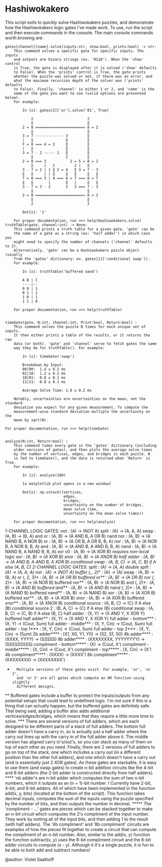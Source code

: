 # Hashiwokakero

This script exits to quickly solve Hashiwokakero puzzles, and demonstrate 
how the Hashiwokakero logic gates I've made work. To use, run the script 
and then execute commands in the console. The main console commands worth 
knowing are:
    
    gates[channel][name].solve(inputs:str, show:bool, prints:bool) -> str: 
        This command solves a specific gate for specific inputs. The inputs 
        and outputs are binary strings (ex. '0110'). When the 'show' control 
        is True, the gate is displayed after it is solved ('show' defaults 
        to False). When the 'prints' control is True, the gate prints 
        whether the puzzle was solved or not, if there was an error, and 
        what the maximum recursion depth of the solver was ('prints' defaults 
        to False). Finally, 'channel' is either 1 or 2, and 'name' is the 
        name of the gate you want to use (valid options are presented below).
        For example:
            
            In [x]: gates[2]['or'].solve('01', True)
        
                2                         2    
                ‖                         ‖    
            2 = 8 ======================= 8 = 2
                ‖                         ‖    
            3 = 7 ------------- 3         ‖    
            |   ‖               ‖         ‖    
            F = 8 === 4 = 2     ‖         ‖    
            |   ‖               ‖         ‖    
            3 = 7 - 2 ----- 1   ‖         ‖    
                ‖               2         ‖    
            2 = 8 === 3           2 = 5 = 8 = 2
                ‖     |   2         2 |   ‖    
            3 - 7 = 2 | 1 ‖ 2 = 4   ‖ 3 = 7 - 3
            ‖   ‖     | | ‖     ‖   ‖     ‖   ‖
            T = 8 === 3 | 4 === 8 = 7 === 8 = T
            ‖   ‖       |       ‖   |     ‖   ‖
            3 - 7 = 3 - 2       2   3 === 7 - 3
                ‖                         ‖    
            2 = 8 ======================= 8 = 2
                ‖                         ‖    
                2                         2    
                
            Out[x]: '1'
        
        For proper documentation, run >>> help(Hashiwokakero.solve)
    truthTable(gate, channel:int) -> None:
        This command prints a truth table for a given gate. 'gate' can be 
        the name of a gate as a string (ex: 'half adder') in which case you 
        might need to specify the number of channels ('channel' defaults to 2).
        Alternatively, 'gate' can be a Hashiwokakero puzzle object (usually 
        from the 'gates' dictionary: ex. gates[1]['conditional swap']).
        For example:
            
            In [x]: truthTable('buffered nand')
            
            A B | C
            ----|--
            0 0 | 1
            0 1 | 1
            1 0 | 1
            1 1 | 0
        
        For proper documentation, run >>> help(truthTable)
    
    
    timeGate(gate, N:int, channel:int, Print:bool, Return:bool) :
        This command solves the puzzle N times for each unique set of inputs. 
        It then either prints a table of the results, or it returns the raw 
        data (or both). 'gate' and 'channel' serve to fetch gates the same 
        way they do for truthTable(). For example:
            
            In [x]: timeGate('swap')
            
            Breakdown by Input:
            00|00:  1.4 ± 0.2 ms
            01|10:  1.2 ± 0.2 ms
            10|01:  0.8 ± 0.1 ms
            11|11:  0.8 ± 0.1 ms
            
            Average Solve Time: 1.0 ± 0.2 ms
        
        Notably, uncertainties are uncertainties on the mean, not the standard 
        deviation you expect for any given measurement. To compute the 
        measurement-wise standard deviation multiple the uncertainty on the 
        mean by sqrt(N).
    
    For proper documentation, run >>> help(timeGate)
    
    
    analyze(N:int, Return:bool) :
        This command times every gate in the 'gates' dictionary (including 
        older versions of gates), and then plots the average solve times 
        by the number of vertices, edges, and bridges in each puzzle. N 
        is fed to timeGate(), and the data is returned when 'Return' is True.
        For example:
            
            In [x]: analyze(100)
            
            [a matplotlib plot opens in a new window]
            
            Out[x]: np.vstack((vertices, 
                               edges, 
                               bridges, 
                               uncertainty on the number of bridges,
                               mean solve time,
                               unvertainty on the mean solve times))
        
        For proper documentation, run >>> help(analyze)
1-CHANNEL LOGIC GATES:
not                         : (A) -> (NOT A)
split                       : (A) -> (A, A, A)
swap                        : (A, B) -> (B, A)
and or                      : (A, B) -> (A AND B, A OR B)
nand nor                    : (A, B) -> (A NAND B, A NOR B)
or                          : (A, B) -> (A OR B, A OR B, B, A)
nor                         : (A, B) -> (A NOR B, A NOR B, B, A)
and                         : (A, B) -> (A AND B, A AND B, B, A)
nand                        : (A, B) -> (A NAND B, A NAND B, B, A)
xor v0                      : (A, B) -> (A XOR B) *requires non-local logic
xor                         : (A, B) -> (A XOR B)
xnor                        : (A, B) -> (A XNOR B)
half adder                  : (A, B) -> (A AND B, A AND B, A XOR B)
conditional swap            : (A, B, C) -> (A, C, B) if A else (A, B, C)
2-CHANNEL LOGIC GATES:
split                       : (A) -> (A, A)
double split                : (A) -> (A, A, A)
not                         : (A) -> (NOT A)
buffer (_, 2)**             : (A) -> (A)
swap                        : (A, B) -> (B, A)
or (_, 2, 3)*               : (A, B) -> (A OR B)
buffered or**               : (A, B) -> (A OR B)
nor (_, 2)*                 : (A, B) -> (A NOR B)
buffered nor**              : (A, B) -> (A NOR B)
and (_, 2)*                 : (A, B) -> (A AND B)
buffered and**              : (A, B) -> (A AND B)
nand (_, 2)*                : (A, B) -> (A NAND B)
buffered nand**             : (A, B) -> (A NAND B)
xor                         : (A, B) -> (A XOR B)
buffered xor**              : (A, B) -> (A XOR B)
xnor                        : (A, B) -> (A XOR B)
buffered xnor**             : (A, B) -> (A XNOR B)
conditional source          : (A, B, C) -> (C) if A else (B)
conditional source 2        : (B, A, C) -> (C) if A else (B)
conditional swap            : (A, B, C) -> (C, B) if A else (B, C)
half adder                  : (X, Y) -> (X AND Y, X XOR Y)
buffered half adder**       : (X, Y) -> (X AND Y, X XOR Y)
full adder - bottom***      : (X, Y) -> (Cout, Sum)
full adder - middle***      : (X, Y, Cin) -> (Cout, Sum)
full adder - top 1***       : (X, Y, Cin) -> (Cout, Sum)
full adder - top 2***       : (X, Y, Cin) -> (Sum)
2b adder****                : (X1, X0, Y1, Y0) -> (S2, S1, S0)
4b adder****                : (XXXX, YYYY) -> (SSSSS)
8b adder****                : (XXXXXXXX, YYYYYYYY) -> (SSSSSSSSS)
compliment - bottom*****    : (X) -> (Cout, X')
compliment - middle*****    : (X, Cin) -> (Cout, X')
compliment - top*****       : (X, Cin) -> (X')
4b compliment*****          : (XXXX) -> (XXXX')
8b compliment*****          : (XXXXXXXX) -> (XXXXXXXX')
*       Multiple versions of these gates exist. For example, 'or', 'or 2', 
        and 'or 3' are all gates which compute an OR function using slightly 
        different designs.
**      Buffered gates include a buffer to protect the inputs/outputs from
        any potential setups that could lead to undefined logic. I'm not 
        sure if this is a thing that can actually happen, but the buffered 
        gates are definitely safe. That being said, adding a buffer also 
        adds additional vertices/edges/bridges, which means that they 
        require a little more time to solve.
***     There are several versions of full adders, which are each designed 
        to be different parts of a stack of full adders. The bottom full 
        adder doesn't have a carry in, so is actually just a half adder 
        where the carry out lines up with the carry in of the full adder 
        above it. The middle version has aligned carry in's/out's, so you 
        can stack as many of them on top of each other as you need. Finally, 
        there are 2 versions of full adders to go on top of the stack, one 
        which includes a carry out (in a different position than the other 
        full adders), and one which doesn't have a carry out (and is 
        essentially just 2 XOR gates). As these gates are stackable, it is 
        easy to use them (and swap gates) to create n-bit addition circuits 
        like the 4-bit and 8-bit adders (the 2-bit adder is constructed 
        directly from half adders).
****    'nb adder's are n-bit adder which computes the sum of two n-bit 
        numbers, which it outputs as an (n + 1)-bit number. I Currently 
        have 2-bit, 4-bit, and 8-bit adders. All of which have been 
        implemented in the function add(x, y, bits) (located at the bottom 
        of the script). This function takes decimal inputs, computes the 
        sum of the inputs using the puzzle specified by the number of bits, 
        and then outputs the number in decimal.
*****   The 'compliment - ...' gates are pieces which can be stacked together 
        to make an n-bit circuit which computes the 2's compliment of the 
        input number. They work by notting all of the input bits, and then 
        adding 1 to the result (with half adders). The '4b compliment' and 
        '8b compliment' circuits are examples of how the pieces fit together 
        to create a circuit that can compute the compliment of an n-bit 
        number. Also, similar to the add(x, y) function the function 
        subtract(x, y) uses the 8-bit compliment circuit and the 8-bit 
        adder circuits to compute (x - y). Although it it's a single puzzle, 
        it is fun to be able to both add and subtract numbers!

@author: Violet Saathoff
